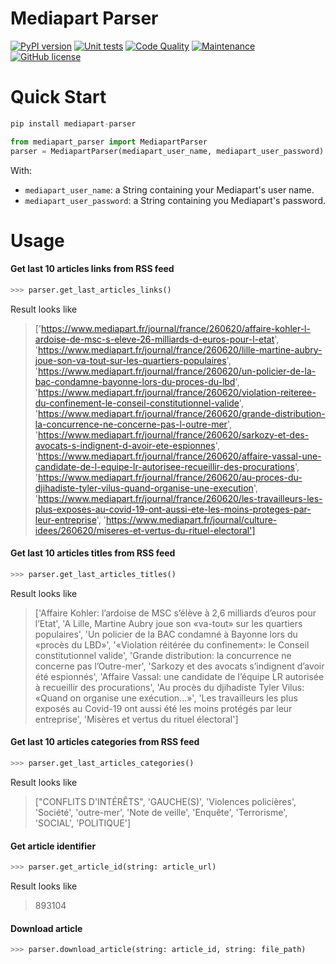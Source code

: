 # Mediapart Parser

[![PyPI version](https://badge.fury.io/py/mediapart-parser.svg)](https://badge.fury.io/py/mediapart-parser)
[![Unit tests](https://github.com/r0perice/mediapart-parser/workflows/Unit%20tests/badge.svg)](https://github.com/r0perice/mediapart-parser/actions?query=workflow%3A%22Unit+tests%22)
[![Code Quality](https://github.com/r0perice/mediapart-parser/workflows/Code%20Quality/badge.svg)](https://github.com/r0perice/mediapart-parser/actions?query=workflow%3A%22Code+Quality%22)
[![Maintenance](https://img.shields.io/badge/Maintained%3F-yes-green.svg)](https://github.com/r0perice/mediapart-parser/graphs/commit-activity)
[![GitHub license](https://img.shields.io/github/license/Naereen/StrapDown.js.svg)](LICENSE)  

 
# Quick Start
```python
pip install mediapart-parser
```

```python
from mediapart_parser import MediapartParser
parser = MediapartParser(mediapart_user_name, mediapart_user_password)
```
With:
* `mediapart_user_name`: a String containing your Mediapart's user name.
* `mediapart_user_password`: a String containing you Mediapart's password.

# Usage
#### Get last 10 articles links from RSS feed

```python
>>> parser.get_last_articles_links()
```
 Result looks like
>['https://www.mediapart.fr/journal/france/260620/affaire-kohler-l-ardoise-de-msc-s-eleve-26-milliards-d-euros-pour-l-etat', 'https://www.mediapart.fr/journal/france/260620/lille-martine-aubry-joue-son-va-tout-sur-les-quartiers-populaires', 'https://www.mediapart.fr/journal/france/260620/un-policier-de-la-bac-condamne-bayonne-lors-du-proces-du-lbd', 'https://www.mediapart.fr/journal/france/260620/violation-reiteree-du-confinement-le-conseil-constitutionnel-valide', 'https://www.mediapart.fr/journal/france/260620/grande-distribution-la-concurrence-ne-concerne-pas-l-outre-mer', 'https://www.mediapart.fr/journal/france/260620/sarkozy-et-des-avocats-s-indignent-d-avoir-ete-espionnes', 'https://www.mediapart.fr/journal/france/260620/affaire-vassal-une-candidate-de-l-equipe-lr-autorisee-recueillir-des-procurations', 'https://www.mediapart.fr/journal/france/260620/au-proces-du-djihadiste-tyler-vilus-quand-organise-une-execution', 'https://www.mediapart.fr/journal/france/260620/les-travailleurs-les-plus-exposes-au-covid-19-ont-aussi-ete-les-moins-proteges-par-leur-entreprise', 'https://www.mediapart.fr/journal/culture-idees/260620/miseres-et-vertus-du-rituel-electoral']

#### Get last 10 articles titles from RSS feed
```python
>>> parser.get_last_articles_titles()
```
Result looks like
>['Affaire Kohler: l’ardoise de MSC s’élève à 2,6 milliards d’euros pour l’Etat', 'A Lille, Martine Aubry joue son «va-tout» sur les quartiers populaires', 'Un policier de la BAC condamné à Bayonne lors du «procès du 
LBD»', '«Violation réitérée du confinement»: le Conseil constitutionnel valide', 'Grande distribution: la concurrence ne concerne pas l’Outre-mer', 'Sarkozy et des avocats s’indignent d’avoir été espionnés', 'Affaire Vassal: une candidate de l’équipe LR autorisée à recueillir des procurations', 'Au procès du djihadiste Tyler Vilus: «Quand on organise une exécution...»', 'Les travailleurs les plus exposés au Covid-19 ont aussi été les 
moins protégés par leur entreprise', 'Misères et vertus du rituel électoral']
 
#### Get last 10 articles categories from RSS feed
```python
>>> parser.get_last_articles_categories()
```
Result looks like
>["CONFLITS D'INTÉRÊTS", 'GAUCHE(S)', 'Violences policières', 'Société', 'outre-mer', 'Note de veille', 'Enquête', 'Terrorisme', 'SOCIAL', 'POLITIQUE']

#### Get article identifier
```python
>>> parser.get_article_id(string: article_url)
```
Result looks like
>893104

#### Download article
```python
>>> parser.download_article(string: article_id, string: file_path)
```

